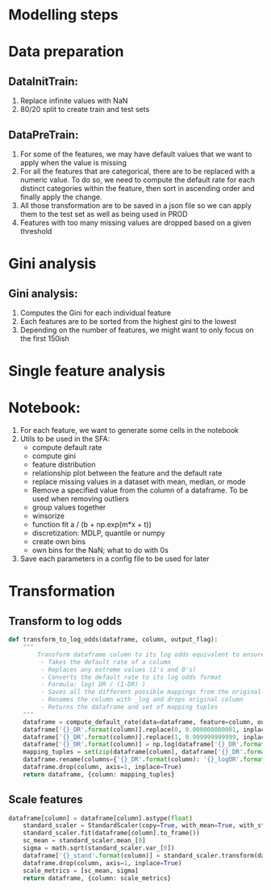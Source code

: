 # Modelling steps

# Data preparation

## DataInitTrain: 
1. Replace infinite values with NaN
2. 80/20 split to create train and test sets

## DataPreTrain:
1. For some of the features, we may have default values that we want to apply when the value is missing
2. For all the features that are categorical, there are to be replaced with a numeric value. To do so, we need to compute the default rate for each distinct categories within the feature, then sort in ascending order and finally apply the change.
3. All those transformation are to be saved in a json file so we can apply them to the test set as well as being used in PROD
4. Features with too many missing values are dropped based on a given threshold

# Gini analysis

## Gini analysis:
1. Computes the Gini for each individual feature
2. Each features are to be sorted from the highest gini to the lowest
3. Depending on the number of features, we might want to only focus on the first 150ish

# Single feature analysis

# Notebook:
1. For each feature, we want to generate some cells in the notebook
2. Utils to be used in the SFA: 
    - compute default rate
    - compute gini
    - feature distribution
    - relationship plot between the feature and the default rate
    - replace missing values in a dataset with mean, median, or mode
    - Remove a specified value from the column of a dataframe. To be used when removing outliers
    - group values together
    - winsorize
    - function fit a / (b + np.exp(m*x + t))
    - discretization: MDLP, quantile or numpy
    - create own bins
    - own bins for the NaN; what to do with 0s
3. Save each parameters in a config file to be used for later

# Transformation

## Transform to log odds

```python
def transform_to_log_odds(dataframe, column, output_flag):
    """
        Transform dataframe column to its log odds equivalent to ensure each column has the same score currency
         - Takes the default rate of a column
         - Replaces any extreme values (1's and 0's)
         - Converts the default rate to its log odds format
         - Formula: log( DR / (1-DR) )
         - Saves all the different possible mappings from the original value to the log odds value
         - Renames the column with _log and drops original column
         - Returns the dataframe and set of mapping tuples
    """
    dataframe = compute_default_rate(data=dataframe, feature=column, output_flag=output_flag)
    dataframe['{}_DR'.format(column)].replace(0, 0.000000000001, inplace=True)
    dataframe['{}_DR'.format(column)].replace(1, 0.999999999999, inplace=True)
    dataframe['{}_DR'.format(column)] = np.log(dataframe['{}_DR'.format(column)]/(1-dataframe['{}_DR'.format(column)]))
    mapping_tuples = set(zip(dataframe[column], dataframe['{}_DR'.format(column)]))
    dataframe.rename(columns={'{}_DR'.format(column): '{}_logOR'.format(column)}, inplace=True)
    dataframe.drop(column, axis=1, inplace=True)
    return dataframe, {column: mapping_tuples}
```
## Scale features

```python
dataframe[column] = dataframe[column].astype(float)
    standard_scaler = StandardScaler(copy=True, with_mean=True, with_std=True)
    standard_scaler.fit(dataframe[column].to_frame())
    sc_mean = standard_scaler.mean_[0]
    sigma = math.sqrt(standard_scaler.var_[0])
    dataframe['{}_stand'.format(column)] = standard_scaler.transform(dataframe[column].to_frame())
    dataframe.drop(column, axis=1, inplace=True)
    scale_metrics = [sc_mean, sigma]
    return dataframe, {column: scale_metrics}
```

